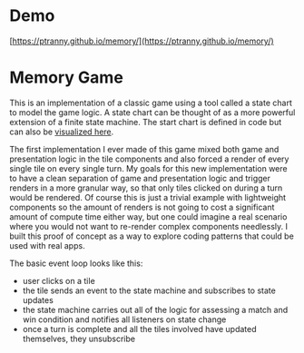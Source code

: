 # Demo

[https://ptranny.github.io/memory/](https://ptranny.github.io/memory/)

# Memory Game

This is an implementation of a classic game using a tool called a state chart to model the game logic. A state chart can be thought of as a more powerful extension of a finite state machine. The start chart is defined in code but can also be  [visualized here](https://stately.ai/registry/editor/d53ee083-87eb-413f-902f-76d669ea4620?machineId=9a49c2e3-c1c7-4bbd-9f0f-afb4b54ecb04).

The first implementation I ever made of this game mixed both game and presentation logic in the tile components and also forced a render of every single tile on every single turn. My goals for this new implementation were to have a clean separation of game and presentation logic and trigger renders in a more granular way, so that only tiles clicked on during a turn would be rendered. Of course this is just a trivial example with lightweight components so the amount of renders is not going to cost a significant amount of compute time either way, but one could imagine a real scenario where you would not want to re-render complex components needlessly. I built this proof of concept as a way to explore coding patterns that could be used with real apps.

The basic event loop looks like this:
- user clicks on a tile
- the tile sends an event to the state machine and subscribes to state updates
- the state machine carries out all of the logic for assessing a match and win condition and notifies all listeners on state change
- once a turn is complete and all the tiles involved have updated themselves, they unsubscribe